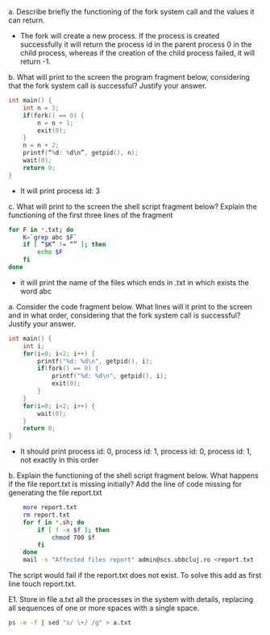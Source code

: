 a. Describe briefly the functioning of the fork system call and the values it can return.
- The fork will create a new process. If the process is created successfully it will return the process id in the
parent process 0 in the child process, whereas if the creation of the child process failed, it will return -1.


b. What will print to the screen the program fragment below, considering that the fork system 
call is successful? Justify your answer.
```cpp
int main() {
    int n = 1;
    if(fork() == 0) {
        n = n + 1;
        exit(0);
    }
    n = n + 2;
    printf(“%d: %d\n”, getpid(), n);
    wait(0);
    return 0;
}
```
- It will print process id: 3

c. What will print to the screen the shell script fragment below? Explain the functioning of 
the first three lines of the fragment

```bash
for F in *.txt; do
    K=`grep abc $F`
    if [ “$K” != “” ]; then
        echo $F
    fi
done
```
- it will print the name of the files which ends in .txt in which exists the word abc

a. Consider the code fragment below. What lines will it print to the screen and in what order, 
considering that the fork system call is successful? Justify your answer.
```cpp
int main() {
    int i;
    for(i=0; i<2; i++) {
        printf("%d: %d\n", getpid(), i);
        if(fork() == 0) {
            printf("%d: %d\n", getpid(), i);
            exit(0);
        }
    }
    for(i=0; i<2; i++) {
        wait(0);
    }
    return 0;
}
```
- It should print process id: 0, process id: 1, process id: 0, process id: 1, not exactly in this order

b. Explain the functioning of the shell script fragment below. What happens if the file 
report.txt is missing initially? Add the line of code missing for generating the file report.txt
```bash
    more report.txt
    rm report.txt
    for f in *.sh; do
        if [ ! -x $f ]; then
            chmod 700 $f
        fi
    done
    mail -s "Affected files report" admin@scs.ubbcluj.ro <report.txt
```
The script would fail if the report.txt does not exist. To solve this add as first line touch report.txt.

E1. Store in file a.txt all the processes in the system with details, replacing all sequences of 
one or more spaces with a single space.
```bash
ps -e -f | sed "s/ \+/ /g" > a.txt
```
